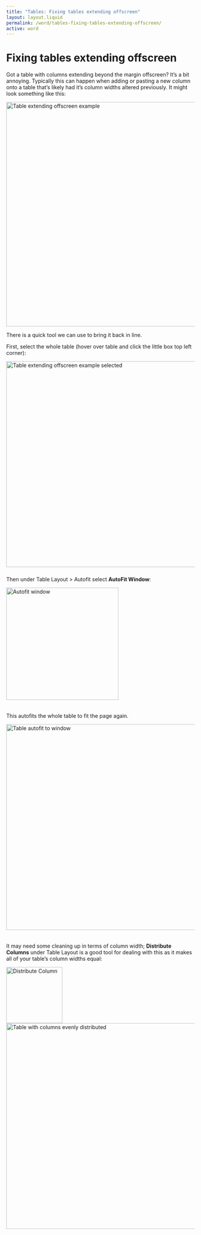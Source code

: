 ```yaml
---
title: "Tables: Fixing tables extending offscreen"
layout: layout.liquid
permalink: /word/tables-fixing-tables-extending-offscreen/
active: word
---
```


<h1>Fixing tables extending offscreen</h1>

<section class="section-light">

<p>Got a table with columns extending beyond the margin offscreen? It’s a bit annoying. Typically this can happen when adding or pasting a new column onto a table that’s likely had it’s column widths altered previously. It might look something like this:</p>

<img class="thumbnail border" src="{{ '/assets/images/word/Tables fixing tables extending offscreen/Example table extending offscreen.png' | url }}" alt="Table extending offscreen example" width="600">

<p>There is a quick tool we can use to bring it back in line.</p>
<p>First, select the whole table (hover over table and click the little box top left corner):</p>

<img class="thumbnail border" src="{{ '/assets/images/word/Tables fixing tables extending offscreen/Example table extending offscreen selected.png' | url }}" alt="Table extending offscreen example selected" width="550" style="margin-bottom: 10px;">

<p>Then under Table Layout > Autofit select <strong>AutoFit Window</strong>:</p>
<img class="thumbnail" src="{{ '/assets/images/word/Tables fixing tables extending offscreen/Table Layout Autofit.png' | url }}" alt="Autofit window" width="300" style="margin-bottom: 20px;">

<p>This autofits the whole table to fit the page again.</p>
<img class="thumbnail border" src="{{ '/assets/images/word/Tables fixing tables extending offscreen/Example table autofit to window.png' | url }}" alt="Table autofit to window" width="550" style="margin-bottom: 20px;">

<p>It may need some cleaning up in terms of column width; <strong>Distribute Columns</strong> under Table Layout is a good tool for dealing with this as it makes all of your table’s column widths equal:</p>
<img class="thumbnail" src="{{ '/assets/images/word/Tables fixing tables extending offscreen/Table Layout Distribute Column.png' | url }}" alt="Distribute Column" width="150">

<img class="thumbnail border" src="{{ '/assets/images/word/Tables fixing tables extending offscreen/Example table distributed columns.png' | url }}" alt="Table with columns evenly distributed" width="550">

</section>


